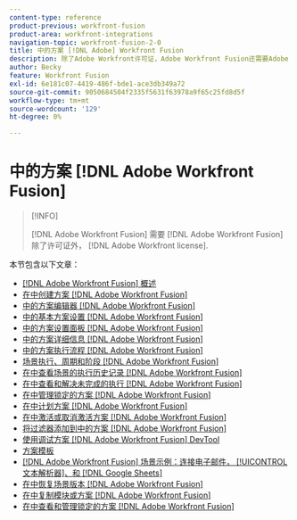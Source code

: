 ```yaml
---
content-type: reference
product-previous: workfront-fusion
product-area: workfront-integrations
navigation-topic: workfront-fusion-2-0
title: 中的方案 [!DNL Adobe] Workfront Fusion
description: 除了Adobe Workfront许可证，Adobe Workfront Fusion还需要Adobe Workfront Fusion许可证。
author: Becky
feature: Workfront Fusion
exl-id: 6e181c07-4419-486f-bde1-ace3db349a72
source-git-commit: 9050684504f2335f5631f63978a9f65c25fd8d5f
workflow-type: tm+mt
source-wordcount: '129'
ht-degree: 0%

---
```


# 中的方案 [!DNL Adobe Workfront Fusion]

>[!INFO]
>
>[!DNL Adobe Workfront Fusion] 需要 [!DNL Adobe Workfront Fusion] 除了许可证外， [!DNL Adobe Workfront license].

本节包含以下文章：

* [[!DNL Adobe Workfront Fusion] 概述](../../workfront-fusion/scenarios/scenario-overview.md)
* [在中创建方案 [!DNL Adobe Workfront Fusion]](../../workfront-fusion/scenarios/create-a-scenario.md)
* [中的方案编辑器 [!DNL Adobe Workfront Fusion]](../../workfront-fusion/scenarios/scenario-editor.md)
* [中的基本方案设置 [!DNL Adobe Workfront Fusion]](../../workfront-fusion/scenarios/basic-scenario-settings.md)
* [中的方案设置面板 [!DNL Adobe Workfront Fusion]](../../workfront-fusion/scenarios/scenario-settings-panel.md)
* [中的方案详细信息 [!DNL Adobe Workfront Fusion]](../../workfront-fusion/scenarios/scenario-detail.md)
* [中的方案执行流程 [!DNL Adobe Workfront Fusion]](../../workfront-fusion/scenarios/scenario-execution-flow.md)
* [场景执行、周期和阶段 [!DNL Adobe Workfront Fusion]](../../workfront-fusion/scenarios/scenario-execution-cycles-phases.md)
* [在中查看场景的执行历史记录 [!DNL Adobe Workfront Fusion]](../../workfront-fusion/scenarios/view-scenario-execution-history.md)
* [在中查看和解决未完成的执行 [!DNL Adobe Workfront Fusion]](../../workfront-fusion/scenarios/view-and-resolve-incomplete-executions.md)
* [在中管理锁定的方案 [!DNL Adobe Workfront Fusion]](../../workfront-fusion/scenarios/view-and-manage-locked-scenarios.md)
* [在中计划方案 [!DNL Adobe Workfront Fusion]](../../workfront-fusion/scenarios/schedule-a-scenario.md)
* [在中激活或取消激活方案 [!DNL Adobe Workfront Fusion]](../../workfront-fusion/scenarios/activate-or-inactivate-scenario.md)
* [将过滤器添加到中的方案 [!DNL Adobe Workfront Fusion]](../../workfront-fusion/scenarios/add-a-filter-to-a-scenario.md)
* [使用调试方案 [!DNL Adobe Workfront Fusion] DevTool](../../workfront-fusion/scenarios/debug-scenarios-with-dev-tool.md)
* [方案模板](../../workfront-fusion/scenarios/templates/fusion-templates.md)
* [[!DNL Adobe Workfront Fusion] 场景示例：连接电子邮件， [!UICONTROL 文本解析器]、和 [!DNL Google Sheets]](../../workfront-fusion/scenarios/example-connect-email-text-parser-gsheets.md)
* [在中恢复场景版本 [!DNL Adobe Workfront Fusion]](../../workfront-fusion/scenarios/restore-a-scenario-version.md)
* [在中复制模块或方案 [!DNL Adobe Workfront Fusion]](../../workfront-fusion/scenarios/copy-modules-or-scenarios.md)
* [在中查看和管理锁定的方案 [!DNL Adobe Workfront Fusion]](../../workfront-fusion/scenarios/view-and-manage-locked-scenarios.md)
